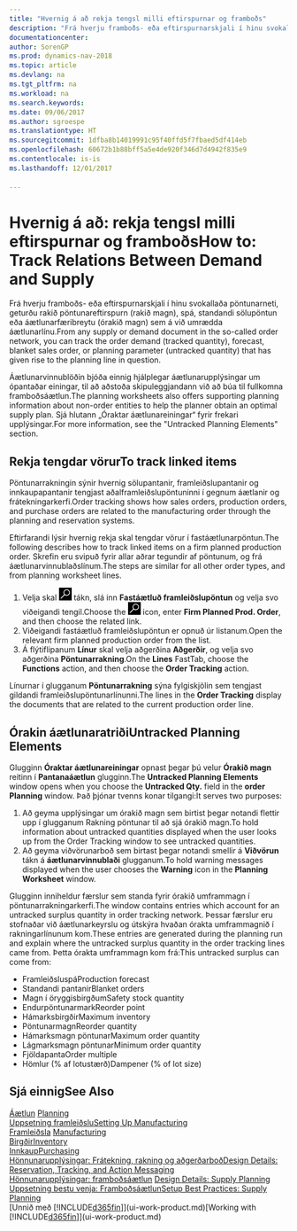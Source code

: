 ```yaml
---
title: "Hvernig á að rekja tengsl milli eftirspurnar og framboðs"
description: "Frá hverju framboðs- eða eftirspurnarskjali í hinu svokallaða pöntunarneti, geturðu rakið pöntunareftirspurn (rakið magn), spá, standandi sölupöntun eða áætlunarfæribreytu (órakið magn) sem á við umrædda áætlunarlínu."
documentationcenter: 
author: SorenGP
ms.prod: dynamics-nav-2018
ms.topic: article
ms.devlang: na
ms.tgt_pltfrm: na
ms.workload: na
ms.search.keywords: 
ms.date: 09/06/2017
ms.author: sgroespe
ms.translationtype: HT
ms.sourcegitcommit: 1dfba8b14019991c95f40ffd5f7fbaed5df414eb
ms.openlocfilehash: 60672b1b88bff5a5e4de920f346d7d4942f835e9
ms.contentlocale: is-is
ms.lasthandoff: 12/01/2017

---
```

# <a name="how-to-track-relations-between-demand-and-supply"></a><span data-ttu-id="a6058-103">Hvernig á að: rekja tengsl milli eftirspurnar og framboðs</span><span class="sxs-lookup"><span data-stu-id="a6058-103">How to: Track Relations Between Demand and Supply</span></span>
<span data-ttu-id="a6058-104">Frá hverju framboðs- eða eftirspurnarskjali í hinu svokallaða pöntunarneti, geturðu rakið pöntunareftirspurn (rakið magn), spá, standandi sölupöntun eða áætlunarfæribreytu (órakið magn) sem á við umrædda áætlunarlínu.</span><span class="sxs-lookup"><span data-stu-id="a6058-104">From any supply or demand document in the so-called order network, you can track the order demand (tracked quantity), forecast, blanket sales order, or planning parameter (untracked quantity) that has given rise to the planning line in question.</span></span>

<span data-ttu-id="a6058-105">Áætlunarvinnublöðin bjóða einnig hjálplegar áætlunarupplýsingar um ópantaðar einingar, til að aðstoða skipuleggjandann við að búa til fullkomna framboðsáætlun.</span><span class="sxs-lookup"><span data-stu-id="a6058-105">The planning worksheets also offers supporting planning information about non-order entities to help the planner obtain an optimal supply plan.</span></span> <span data-ttu-id="a6058-106">Sjá hlutann „Óraktar áætlunareiningar“ fyrir frekari upplýsingar.</span><span class="sxs-lookup"><span data-stu-id="a6058-106">For more information, see the "Untracked Planning Elements" section.</span></span>

## <a name="to-track-linked-items"></a><span data-ttu-id="a6058-107">Rekja tengdar vörur</span><span class="sxs-lookup"><span data-stu-id="a6058-107">To track linked items</span></span>
<span data-ttu-id="a6058-108">Pöntunarrakningin sýnir hvernig sölupantanir, framleiðslupantanir og innkaupapantanir tengjast aðalframleiðslupöntuninni í gegnum áætlanir og frátekningarkerfi.</span><span class="sxs-lookup"><span data-stu-id="a6058-108">Order tracking shows how sales orders, production orders, and purchase orders are related to the manufacturing order through the planning and reservation systems.</span></span>

<span data-ttu-id="a6058-109">Eftirfarandi lýsir hvernig rekja skal tengdar vörur í fastáætlunarpöntun.</span><span class="sxs-lookup"><span data-stu-id="a6058-109">The following describes how to track linked items on a firm planned production order.</span></span> <span data-ttu-id="a6058-110">Skrefin eru svipuð fyrir allar aðrar tegundir af pöntunum, og frá áætlunarvinnublaðslínum.</span><span class="sxs-lookup"><span data-stu-id="a6058-110">The steps are similar for all other order types, and from planning worksheet lines.</span></span>

1. <span data-ttu-id="a6058-111">Velja skal ![Leit að síðu eða skýrslu](media/ui-search/search_small.png "Leit að síðu eða skýrslu táknið") tákn, slá inn  **Fastáætluð framleiðslupöntun** og velja svo viðeigandi tengil.</span><span class="sxs-lookup"><span data-stu-id="a6058-111">Choose the ![Search for Page or Report](media/ui-search/search_small.png "Search for Page or Report icon") icon, enter **Firm Planned Prod. Order**, and then choose the related link.</span></span>
2. <span data-ttu-id="a6058-112">Viðeigandi fastáætluð framleiðslupöntun er opnuð úr listanum.</span><span class="sxs-lookup"><span data-stu-id="a6058-112">Open the relevant firm planned production order from the list.</span></span>
3. <span data-ttu-id="a6058-113">Á flýtiflipanum **Línur** skal velja aðgerðina **Aðgerðir**, og velja svo aðgerðina **Pöntunarrakning**.</span><span class="sxs-lookup"><span data-stu-id="a6058-113">On the **Lines** FastTab, choose the **Functions** action, and then choose the **Order Tracking** action.</span></span>

<span data-ttu-id="a6058-114">Línurnar í glugganum **Pöntunarrakning** sýna fylgiskjölin sem tengjast gildandi framleiðslupöntunarlínunni.</span><span class="sxs-lookup"><span data-stu-id="a6058-114">The lines in the **Order Tracking** display the documents that are related to the current production order line.</span></span>

## <a name="untracked-planning-elements"></a><span data-ttu-id="a6058-115">Órakin áætlunaratriði</span><span class="sxs-lookup"><span data-stu-id="a6058-115">Untracked Planning Elements</span></span>
<span data-ttu-id="a6058-116">Glugginn **Óraktar áætlunareiningar** opnast þegar þú velur **Órakið magn** reitinn í **Pantanaáætlun** glugginn.</span><span class="sxs-lookup"><span data-stu-id="a6058-116">The **Untracked Planning Elements** window opens when you choose the **Untracked Qty.** field in the **order Planning** window.</span></span> <span data-ttu-id="a6058-117">Það þjónar tvenns konar tilgangi:</span><span class="sxs-lookup"><span data-stu-id="a6058-117">It serves two purposes:</span></span>

1. <span data-ttu-id="a6058-118">Að geyma upplýsingar um órakið magn sem birtist þegar notandi flettir upp í glugganum Rakning pöntunar til að sjá órakið magn.</span><span class="sxs-lookup"><span data-stu-id="a6058-118">To hold information about untracked quantities displayed when the user looks up from the Order Tracking window to see untracked quantities.</span></span>
2. <span data-ttu-id="a6058-119">Að geyma viðvörunarboð sem birtast þegar notandi smellir á **Viðvörun** tákn á **áætlunarvinnublaði** glugganum.</span><span class="sxs-lookup"><span data-stu-id="a6058-119">To hold warning messages displayed when the user chooses the **Warning** icon in the **Planning Worksheet** window.</span></span>

<span data-ttu-id="a6058-120">Glugginn inniheldur færslur sem standa fyrir órakið umframmagn í pöntunarrakningarkerfi.</span><span class="sxs-lookup"><span data-stu-id="a6058-120">The window contains entries which account for an untracked surplus quantity in order tracking network.</span></span> <span data-ttu-id="a6058-121">Þessar færslur eru stofnaðar við áætlunarkeyrslu og útskýra hvaðan órakta umframmagnið í rakningarlínunum kom.</span><span class="sxs-lookup"><span data-stu-id="a6058-121">These entries are generated during the planning run and explain where the untracked surplus quantity in the order tracking lines came from.</span></span> <span data-ttu-id="a6058-122">Þetta órakta umframmagn kom frá:</span><span class="sxs-lookup"><span data-stu-id="a6058-122">This untracked surplus can come from:</span></span>

- <span data-ttu-id="a6058-123">Framleiðsluspá</span><span class="sxs-lookup"><span data-stu-id="a6058-123">Production forecast</span></span>
- <span data-ttu-id="a6058-124">Standandi pantanir</span><span class="sxs-lookup"><span data-stu-id="a6058-124">Blanket orders</span></span>
- <span data-ttu-id="a6058-125">Magn í öryggisbirgðum</span><span class="sxs-lookup"><span data-stu-id="a6058-125">Safety stock quantity</span></span>
- <span data-ttu-id="a6058-126">Endurpöntunarmark</span><span class="sxs-lookup"><span data-stu-id="a6058-126">Reorder point</span></span>
- <span data-ttu-id="a6058-127">Hámarksbirgðir</span><span class="sxs-lookup"><span data-stu-id="a6058-127">Maximum inventory</span></span>
- <span data-ttu-id="a6058-128">Pöntunarmagn</span><span class="sxs-lookup"><span data-stu-id="a6058-128">Reorder quantity</span></span>
- <span data-ttu-id="a6058-129">Hámarksmagn pöntunar</span><span class="sxs-lookup"><span data-stu-id="a6058-129">Maximum order quantity</span></span>
- <span data-ttu-id="a6058-130">Lágmarksmagn pöntunar</span><span class="sxs-lookup"><span data-stu-id="a6058-130">Minimum order quantity</span></span>
- <span data-ttu-id="a6058-131">Fjöldapanta</span><span class="sxs-lookup"><span data-stu-id="a6058-131">Order multiple</span></span>
- <span data-ttu-id="a6058-132">Hömlur (% af lotustærð)</span><span class="sxs-lookup"><span data-stu-id="a6058-132">Dampener (% of lot size)</span></span>

## <a name="see-also"></a><span data-ttu-id="a6058-133">Sjá einnig</span><span class="sxs-lookup"><span data-stu-id="a6058-133">See Also</span></span>  
<span data-ttu-id="a6058-134">[Áætlun](production-planning.md) </span><span class="sxs-lookup"><span data-stu-id="a6058-134">[Planning](production-planning.md) </span></span>  
[<span data-ttu-id="a6058-135">Uppsetning framleiðslu</span><span class="sxs-lookup"><span data-stu-id="a6058-135">Setting Up Manufacturing</span></span>](production-configure-production-processes.md)  
<span data-ttu-id="a6058-136">[Framleiðsla](production-manage-manufacturing.md)  </span><span class="sxs-lookup"><span data-stu-id="a6058-136">[Manufacturing](production-manage-manufacturing.md)  </span></span>  
[<span data-ttu-id="a6058-137">Birgðir</span><span class="sxs-lookup"><span data-stu-id="a6058-137">Inventory</span></span>](inventory-manage-inventory.md)  
[<span data-ttu-id="a6058-138">Innkaup</span><span class="sxs-lookup"><span data-stu-id="a6058-138">Purchasing</span></span>](purchasing-manage-purchasing.md)  
[<span data-ttu-id="a6058-139">Hönnunarupplýsingar: Frátekning, rakning og aðgerðarboð</span><span class="sxs-lookup"><span data-stu-id="a6058-139">Design Details: Reservation, Tracking, and Action Messaging</span></span>](design-details-reservation-order-tracking-and-action-messaging.md)  
<span data-ttu-id="a6058-140">[Hönnunarupplýsingar: framboðsáætlun](design-details-supply-planning.md) </span><span class="sxs-lookup"><span data-stu-id="a6058-140">[Design Details: Supply Planning](design-details-supply-planning.md) </span></span>  
[<span data-ttu-id="a6058-141">Uppsetning bestu venja: Framboðsáætlun</span><span class="sxs-lookup"><span data-stu-id="a6058-141">Setup Best Practices: Supply Planning</span></span>](setup-best-practices-supply-planning.md)  
<span data-ttu-id="a6058-142">[Unnið með [!INCLUDE[d365fin](includes/d365fin_md.md)]](ui-work-product.md)</span><span class="sxs-lookup"><span data-stu-id="a6058-142">[Working with [!INCLUDE[d365fin](includes/d365fin_md.md)]](ui-work-product.md)</span></span>


